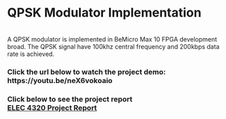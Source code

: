 <h1>QPSK Modulator Implementation </h1>
<br /> A QPSK modulator is implemented in BeMicro Max 10 FPGA development broad. The QPSK signal have 100khz central frequency and 200kbps data rate is achieved.

<h3>Click the url below to watch the project demo: <br />https://youtu.be/neX6vokoaio</h3>

<h3> Click below to see the project report
<br /> <a href="https://github.com/samlam723/median_filter/raw/main/EESM5020_project_report.pdf" target="_blank">ELEC 4320 Project Report</a> </h3>
